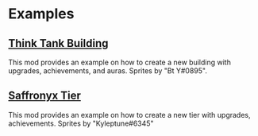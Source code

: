 # Examples <!-- {docsify-ignore-all} -->

## [Think Tank Building](https://github.com/Cppkies-Team/examples/tree/master/ThinkTank)

This mod provides an example on how to create a new building with upgrades, achievements, and auras. Sprites by "Bt Y#0895".

## [Saffronyx Tier](https://github.com/Cppkies-Team/examples/tree/master/SaffronyxTier)

This mod provides an example on how to create a new tier with upgrades, achievements. Sprites by "Kyleptune#6345"

<!--
### [LumpExample](https://github.com/Cppkies-Team/examples/tree/master/LumpExample)

This addon provides an example of creating a new lump type.

### [BuffExample](https://github.com/Cppkies-Team/examples/tree/master/BuffExample)

This addon provides an example of creating a new buff type, and adding a buff type to golden cookies.

### [MinigameExample](https://github.com/Cppkies-Team/examples/tree/master/MinigameExample)

This addon provides an example of creating a new plant, a new soil, a new spell, and a new pantheon spirit.
-->
